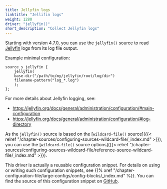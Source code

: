 ```yaml
---
title: Jellyfin logs
linktitle: "Jellifin logs"
weight: 1280
driver: "jellyfin()"
short_description: "Collect Jellyfin logs"
---
```

<!-- This file is under the copyright of Axoflow, and licensed under Apache License 2.0, except for using the Axoflow and AxoSyslog trademarks. -->

Starting with version 4.7.0, you can use the `jellyfin()` source to read [Jellyfin](https://jellyfin.org/) logs from its log file output.

Example minimal configuration:

```shell
source s_jellyfin {
    jellyfin(
    base-dir("/path/to/my/jellyfin/root/log/dir")
    filename-pattern("log_*.log")
    );
};
```

For more details about Jellyfin logging, see:

- https://jellyfin.org/docs/general/administration/configuration/#main-configuration
- https://jellyfin.org/docs/general/administration/configuration/#log-directory

As the `jellyfin()` source is based on the [`wildcard-file()` source]({{< relref "/chapter-sources/configuring-sources-wildcard-file/_index.md" >}}), you can use the [`wildcard-file()` source options]({{< relref "/chapter-sources/configuring-sources-wildcard-file/reference-source-wildcard-file/_index.md" >}}).

This driver is actually a reusable configuration snippet. For details on using or writing such configuration snippets, see {{% xref "/chapter-configuration-file/large-configs/config-blocks/_index.md" %}}. You can find the source of this configuration snippet on [GitHub](https://github.com/syslog-ng/syslog-ng/blob/master/scl/jellyfin/jellyfin.conf).
